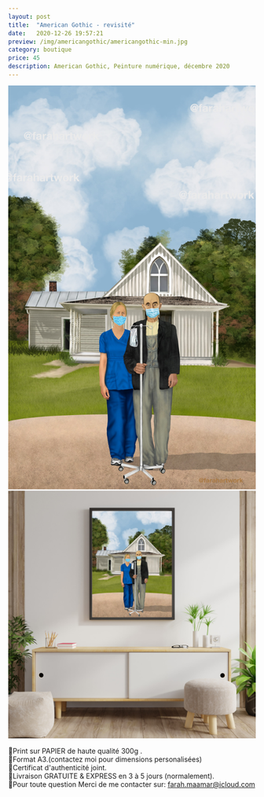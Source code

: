 ```yaml
---
layout: post
title:  "American Gothic - revisité"
date:   2020-12-26 19:57:21
preview: /img/americangothic/americangothic-min.jpg
category: boutique
price: 45
description: American Gothic, Peinture numérique, décembre 2020
---
```


![Picture 1](/img/americangothic/americangothic-min.jpg) 
![Picture 1](/img/americangothic/americangothic-framed-min.jpg) 

🔸Print sur PAPIER de haute qualité 300g .   
🔸Format A3.(contactez moi pour dimensions personalisées)   
🔸Certificat d'authenticité joint.    
🔸Livraison GRATUITE & EXPRESS en 3 à 5 jours (normalement).  
🔸Pour toute question Merci de me contacter sur: farah.maamar@icloud.com

<div id="paypal-button-container"></div>

<script type="text/javascript">
    var price = 45;
    var description= "American Gothic";
</script>

